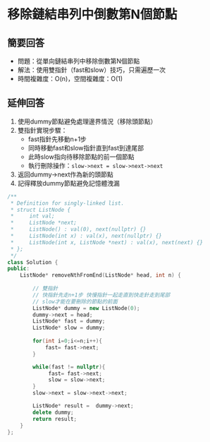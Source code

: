 # 移除鏈結串列中倒數第N個節點

## 簡要回答
- 問題：從單向鏈結串列中移除倒數第N個節點
- 解法：使用雙指針（fast和slow）技巧，只需遍歷一次
- 時間複雜度：O(n)，空間複雜度：O(1)

## 延伸回答
1. 使用dummy節點避免處理邊界情況（移除頭節點）
2. 雙指針實現步驟：
   - fast指針先移動n+1步
   - 同時移動fast和slow指針直到fast到達尾部
   - 此時slow指向待移除節點的前一個節點
   - 執行刪除操作：`slow->next = slow->next->next`
3. 返回dummy->next作為新的頭節點
4. 記得釋放dummy節點避免記憶體洩漏

``` cpp
/**
 * Definition for singly-linked list.
 * struct ListNode {
 *     int val;
 *     ListNode *next;
 *     ListNode() : val(0), next(nullptr) {}
 *     ListNode(int x) : val(x), next(nullptr) {}
 *     ListNode(int x, ListNode *next) : val(x), next(next) {}
 * };
 */
class Solution {
public:
    ListNode* removeNthFromEnd(ListNode* head, int n) {
        
        // 雙指針
        // 快指針先走n+1步 快慢指針一起走直到快走針走到尾部
        // slow才能在要刪除的節點的前面
        ListNode* dummy = new ListNode(0);
        dummy->next = head;
        ListNode* fast = dummy;
        ListNode* slow = dummy;
        
        for(int i=0;i<=n;i++){
            fast= fast->next;
        }

        while(fast != nullptr){
             fast= fast->next;
             slow = slow->next;
        }
        slow->next = slow->next->next;

        ListNode* result =  dummy->next;
        delete dummy;
        return result;
    }
};
```
